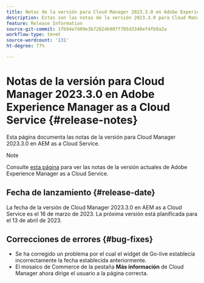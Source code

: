 ```yaml
---
title: Notas de la versión para Cloud Manager 2023.3.0 en Adobe Experience Manager as a Cloud Service
description: Estas son las notas de la versión 2023.3.0 para Cloud Manager en AEM as a Cloud Service.
feature: Release Information
source-git-commit: 1fb94e7409e3b72824b907f785d3340ef4fb9a2a
workflow-type: tm+mt
source-wordcount: '131'
ht-degree: 77%

---
```



# Notas de la versión para Cloud Manager 2023.3.0 en Adobe Experience Manager as a Cloud Service {#release-notes}

Esta página documenta las notas de la versión para Cloud Manager 2023.3.0 en AEM as a Cloud Service.

>[!NOTE]
>
>Consulte [esta página](/help/release-notes/release-notes-cloud/release-notes-current.md) para ver las notas de la versión actuales de Adobe Experience Manager as a Cloud Service.

## Fecha de lanzamiento {#release-date}

La fecha de la versión de Cloud Manager 2023.3.0 en AEM as a Cloud Service es el 16 de marzo de 2023. La próxima versión está planificada para el 13 de abril de 2023.

## Correcciones de errores {#bug-fixes}

* Se ha corregido un problema por el cual el widget de Go-live establecía incorrectamente la fecha establecida anteriormente.
* El mosaico de Commerce de la pestaña **Más información** de Cloud Manager ahora dirige el usuario a la página correcta.
